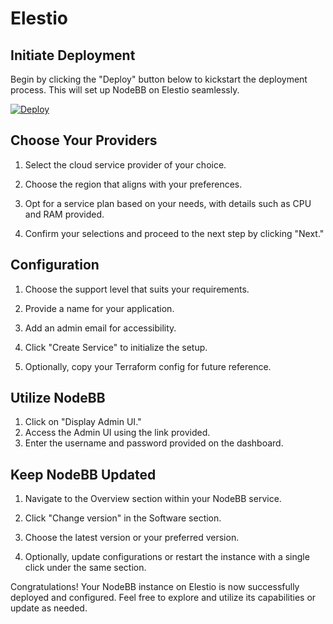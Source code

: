 Elestio
======


Initiate Deployment
---------------------

Begin by clicking the "Deploy" button below to kickstart the deployment process. This will set up NodeBB on Elestio seamlessly.

[![Deploy](https://pub-da36157c854648669813f3f76c526c2b.r2.dev/deploy-on-elestio-black.png)](https://elest.io/open-source/nodebb)

Choose Your Providers
---------------------

1. Select the cloud service provider of your choice.

2. Choose the region that aligns with your preferences.

3. Opt for a service plan based on your needs, with details such as CPU and RAM provided.

4. Confirm your selections and proceed to the next step by clicking "Next."


Configuration
--------------

1. Choose the support level that suits your requirements.

2. Provide a name for your application.

3. Add an admin email for accessibility.

4. Click "Create Service" to initialize the setup.

5. Optionally, copy your Terraform config for future reference.

Utilize NodeBB
--------------

1. Click on "Display Admin UI."
2. Access the Admin UI using the link provided.
3. Enter the username and password provided on the dashboard.


Keep NodeBB Updated
-------------------

1. Navigate to the Overview section within your NodeBB service.

2. Click "Change version" in the Software section.

3. Choose the latest version or your preferred version.

4. Optionally, update configurations or restart the instance with a single click under the same section.


Congratulations! Your NodeBB instance on Elestio is now successfully deployed and configured. Feel free to explore and utilize its capabilities or update as needed.